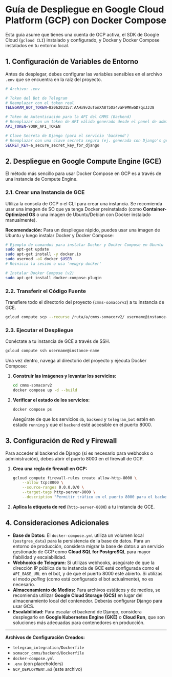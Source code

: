 # Guía de Despliegue en Google Cloud Platform (GCP) con Docker Compose

Esta guía asume que tienes una cuenta de GCP activa, el SDK de Google Cloud (`gcloud CLI`) instalado y configurado, y Docker y Docker Compose instalados en tu entorno local.

## 1. Configuración de Variables de Entorno

Antes de desplegar, debes configurar las variables sensibles en el archivo `.env` que se encuentra en la raíz del proyecto.

```bash
# Archivo: .env

# Token del Bot de Telegram
# Reemplazar con el token real
TELEGRAM_BOT_TOKEN=8206203157:AAHx9v2uTonXA8T5Oa4vaF9MKwGD7qxJJ38

# Token de Autenticación para la API del CMMS (Backend)
# Reemplazar con un token de API válido generado desde el panel de administración de Django
API_TOKEN=YOUR_API_TOKEN

# Clave Secreta de Django (para el servicio 'backend')
# Reemplazar con una clave secreta segura (ej. generada con Django's get_random_secret_key())
SECRET_KEY=a_secure_secret_key_for_django
```

## 2. Despliegue en Google Compute Engine (GCE)

El método más sencillo para usar Docker Compose en GCP es a través de una instancia de Compute Engine.

### 2.1. Crear una Instancia de GCE

Utiliza la consola de GCP o el CLI para crear una instancia. Se recomienda usar una imagen de SO que ya tenga Docker preinstalado (como **Container-Optimized OS** o una imagen de Ubuntu/Debian con Docker instalado manualmente).

**Recomendación:** Para un despliegue rápido, puedes usar una imagen de Ubuntu y luego instalar Docker y Docker Compose:

```bash
# Ejemplo de comandos para instalar Docker y Docker Compose en Ubuntu
sudo apt-get update
sudo apt-get install -y docker.io
sudo usermod -aG docker $USER
# Reinicia la sesión o usa 'newgrp docker'

# Instalar Docker Compose (v2)
sudo apt-get install docker-compose-plugin
```

### 2.2. Transferir el Código Fuente

Transfiere todo el directorio del proyecto (`cmms-somacorv2`) a tu instancia de GCE.

```bash
gcloud compute scp --recurse /ruta/a/cmms-somacorv2/ username@instance-name:~/
```

### 2.3. Ejecutar el Despliegue

Conéctate a tu instancia de GCE a través de SSH.

```bash
gcloud compute ssh username@instance-name
```

Una vez dentro, navega al directorio del proyecto y ejecuta Docker Compose:

1.  **Construir las imágenes y levantar los servicios:**
    ```bash
    cd cmms-somacorv2
    docker compose up -d --build
    ```

2.  **Verificar el estado de los servicios:**
    ```bash
    docker compose ps
    ```
    Asegúrate de que los servicios `db`, `backend` y `telegram_bot` estén en estado `running` y que el `backend` esté accesible en el puerto 8000.

## 3. Configuración de Red y Firewall

Para acceder al backend de Django (si es necesario para webhooks o administración), debes abrir el puerto 8000 en el firewall de GCP.

1.  **Crea una regla de firewall en GCP:**
    ```bash
    gcloud compute firewall-rules create allow-http-8000 \
        --allow tcp:8000 \
        --source-ranges 0.0.0.0/0 \
        --target-tags http-server-8000 \
        --description "Permitir tráfico en el puerto 8000 para el backend de Django"
    ```
2.  **Aplica la etiqueta de red** (`http-server-8000`) a tu instancia de GCE.

## 4. Consideraciones Adicionales

*   **Base de Datos:** El `docker-compose.yml` utiliza un volumen local (`postgres_data`) para la persistencia de la base de datos. Para un entorno de producción, considera migrar la base de datos a un servicio gestionado de GCP como **Cloud SQL for PostgreSQL** para mayor fiabilidad y escalabilidad.
*   **Webhooks de Telegram:** Si utilizas webhooks, asegúrate de que la dirección IP pública de tu instancia de GCE esté configurada como el `API_BASE_URL` en el bot, y de que el puerto 8000 esté abierto. Si utilizas el modo *polling* (como está configurado el bot actualmente), no es necesario.
*   **Almacenamiento de Medios:** Para archivos estáticos y de medios, se recomienda utilizar **Google Cloud Storage (GCS)** en lugar del almacenamiento local del contenedor. Deberás configurar Django para usar GCS.
*   **Escalabilidad:** Para escalar el backend de Django, considera desplegarlo en **Google Kubernetes Engine (GKE)** o **Cloud Run**, que son soluciones más adecuadas para contenedores en producción.

---
**Archivos de Configuración Creados:**

*   `telegram_integration/Dockerfile`
*   `somacor_cmms/backend/Dockerfile`
*   `docker-compose.yml`
*   `.env` (con placeholders)
*   `GCP_DEPLOYMENT.md` (este archivo)

